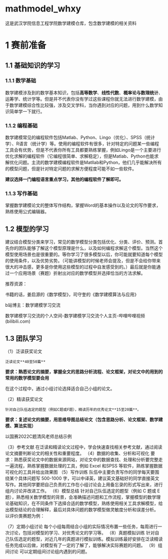 # mathmodel_whxy
这是武汉学院信息工程学院数学建模仓库，包含数学建模的相关资料
# 1 赛前准备
## 1.1 基础知识的学习
### 1.1.1 数学基础
数学建模涉及到的数学基本知识，包括**高等数学**、**线性代数**、**概率论与数理统计**、运筹学、统计学等。但是并不代表你没有学过这些课程你就无法进行数学建模，由于数学建模综合性比较强，涉及交叉学科，当你遇到对应的问题，用到什么数学知识简单学一下就行。
### 1.1.2 编程基础
数学建模常见的编程软件包括Matlab、Python、Lingo（优化）、SPSS（统计学）、R语言（统计学）等。使用的编程软件有很多，针对特定的问题某一些编程工具会有优势，但是不代表你所有工具都要熟练掌握，例如Lingo是一个主要进行优化求解的编程软件（它编程很简单、求解稳定），但是Matlab、Python也能求解优化问题。主流的数学建模编程软件是Matllab和Python，他们几乎能解决所有的模型问题，但是针对特定问题的求解方便程度可能不如一些软件。

**建议选择一门编程语言重点学习，其他的编程软件了解即可。**
### 1.1.3 写作基础
掌握数学建模论文的整体写作结构，掌握Word的基本操作以及论文的写作要求，熟练使用公式编辑器。 
## 1.2 模型的学习
建议结合模型分类来学习，常见的数学模型分类包括优化、分类、评价、预测。首先你的团队能够了解这个模型原理是什么，以及如何编程求解这个模型。当然这个模型使用场景也是很重要的。等你学习了很多模型以后，你可能就要知道每个模型的使用条件，以及优势劣势。（可能讲模型的时候老师会提及，但是不会给你带来很大的冲击感，更多是你使用这些模型的过程中自发感受到的。）最后就是你能通过一个应用场景（赛题）折射出对应的数学模型并选择恰当的方法求解。

推荐资源：

书籍的话，姜启源的《数学模型》，司守奎的《数学建模算法与应用》

b站博主：数学建模学习交流

数学建模学习交流的个人空间-数学建模学习交流个人主页-哔哩哔哩视频 (bilibili.com)
## 1.3 团队学习

（1）泛读获奖论文

    泛读论文**40至50篇**
    
**要求：熟悉论文的摘要，掌握全文的思路分析流程、论文框架，对论文中的用到的常用的数学模型要会用**

在这个过程中，通过小组讨论选择适合自己小组的论文。

（2）精读获奖论文

    针对自己队伍选定的题型（例如C题或F题），精读历年的优秀论文**15至20篇**。
    
**要求：复述论文的摘要，用思维导图总结论文（包含思路分析、论文框架、数学建模、算法实现）**

以国赛2022C题清风老师总结示例

 
（3）参考文献
在泛读和精读论文过程中，学会快速查找相关参考文献，通过阅读论文摘要判断论文的相关性和重要程度。
（4）数据的收集、分析和可视化
要求：熟悉获奖论文中的数据来源网站，对论文中的数据查找、处理和分析要完整走一遍流程，熟练掌握数据处理的工具，例如 Excel 和SPSS 等软件，熟练掌握数据可视化的工具并给出效果图
（5）写作训练
队伍中主要负责写作的同学每天要围绕某个具体问题写 500-1000 字，可以中译英，建议英文基础好的同学直接英文写作。其他同学要把自己负责的工作在小组讨论会上用备忘录的形式写出来，进行组内讨论并改进工作。
（6）模型总结
针对自己队伍选定的题型（例如 C 题或 E 题），熟悉相关数学模型的背景，会准确描述问题和工作流程，掌握模型的数学理论基础知识，在不同条件下选择合适的数学模型，熟练使用相关工具求解模型，给出模型结论的合理解释，最后对具体问题的数学模型做灵敏度分析和误差分析。
以评价类赛题为例：
  
（7）定期小组讨论
每个小组每周结合小组的实际情况布置一些任务，每周进行一次讨论，包括对模型的学习、对优秀论文的学习等。
（8）真题模拟训练
针对自己队伍选定的题型，对近几年的真题进行模拟训练。模拟训练最好安排在泛读精读任务完成以后做，对模型有了一定的了解了，能够解决实际赛题的问题。
（9）组间讨论
可以定期组间讨论组内遇到的问题。
